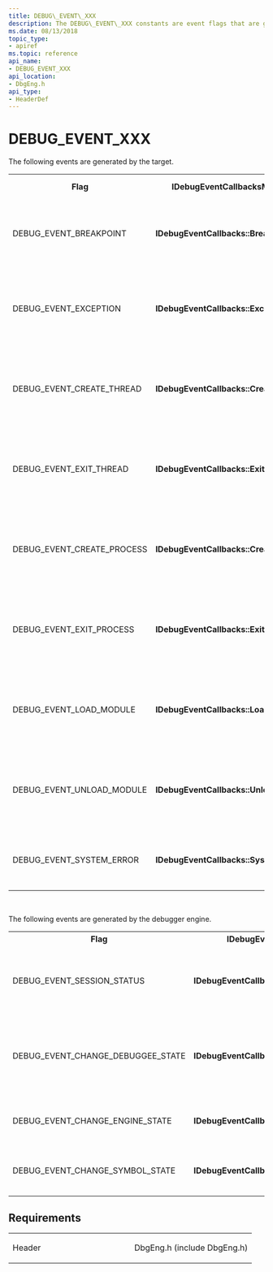 ```yaml
---
title: DEBUG\_EVENT\_XXX
description: The DEBUG\_EVENT\_XXX constants are event flags that are generated by the target. 
ms.date: 08/13/2018
topic_type:
- apiref
ms.topic: reference
api_name:
- DEBUG_EVENT_XXX
api_location:
- DbgEng.h
api_type:
- HeaderDef
---
```


# DEBUG\_EVENT\_XXX

The following events are generated by the target.

<table>
<tr>
<th>Flag</th>
<th>IDebugEventCallbacksMethod </th>
<th>Event Description</th>
</tr>
<tr>
<td>
<p>DEBUG_EVENT_BREAKPOINT</p>
</td>
<td>
<p><b>IDebugEventCallbacks::Breakpoint</b></p>
</td>
<td>
<p>A breakpoint exception occurred in the target.</p>
</td>
</tr>
<tr>
<td>
<p>DEBUG_EVENT_EXCEPTION</p>
</td>
<td>
<p><b>IDebugEventCallbacks::Exception</b></p>
</td>
<td>
<p>An exception debugging event occurred in the target.</p>
</td>
</tr>
<tr>
<td>
<p>DEBUG_EVENT_CREATE_THREAD</p>
</td>
<td>
<p><b>IDebugEventCallbacks::CreateThread</b></p>
</td>
<td>
<p>A create-thread debugging event occurred in the target.</p>
</td>
</tr>
<tr>
<td>
<p>DEBUG_EVENT_EXIT_THREAD</p>
</td>
<td>
<p><b>IDebugEventCallbacks::ExitThread</b></p>
</td>
<td>
<p>An exit-thread debugging event occurred in the target.</p>
</td>
</tr>
<tr>
<td>
<p>DEBUG_EVENT_CREATE_PROCESS</p>
</td>
<td>
<p><b>IDebugEventCallbacks::CreateProcess</b></p>
</td>
<td>
<p>A create-process debugging event occurred in the target.</p>
</td>
</tr>
<tr>
<td>
<p>DEBUG_EVENT_EXIT_PROCESS</p>
</td>
<td>
<p><b>IDebugEventCallbacks::ExitProcess</b></p>
</td>
<td>
<p>An exit-process debugging event occurred in the target.</p>
</td>
</tr>
<tr>
<td>
<p>DEBUG_EVENT_LOAD_MODULE</p>
</td>
<td>
<p><b>IDebugEventCallbacks::LoadModule</b></a></p>
</td>
<td>
<p>A module-load debugging event occurred in the target.</p>
</td>
</tr>
<tr>
<td>
<p>DEBUG_EVENT_UNLOAD_MODULE</p>
</td>
<td>
<p><b>IDebugEventCallbacks::UnloadModule</b></a></p>
</td>
<td>
<p>A module-unload debugging event occurred in the target.</p>
</td>
</tr>
<tr>
<td>
<p>DEBUG_EVENT_SYSTEM_ERROR</p>
</td>
<td>
<p><b>IDebugEventCallbacks::SystemError</b></a></p>
</td>
<td>
<p>A system error occurred in the target.</p>
</td>
</tr>
</table>
<p> </p>
<p>The following events are generated by the debugger engine.</p>
<table>
<tr>
<th>Flag</th>
<th>IDebugEventCallbacksMethod </th>
<th>Description</th>
</tr>
<tr>
<td>
<p>DEBUG_EVENT_SESSION_STATUS</p>
</td>
<td>
<p><b>IDebugEventCallbacks::SessionStatus</b></p>
</td>
<td>
<p>A change has occurred in the session status.</p>
</td>
</tr>
<tr>
<td>
<p>DEBUG_EVENT_CHANGE_DEBUGGEE_STATE</p>
</td>
<td>
<p><b>IDebugEventCallbacks::ChangeDebuggeeState</b></p>
</td>
<td>
<p>The engine has made or detected a change in the target status.</p>
</td>
</tr>
<tr>
<td>
<p>DEBUG_EVENT_CHANGE_ENGINE_STATE</p>
</td>
<td>
<p><b>IDebugEventCallbacks::ChangeEngineState</b></a></p>
</td>
<td>
<p>The engine state has changed.</p>
</td>
</tr>
<tr>
<td>
<p>DEBUG_EVENT_CHANGE_SYMBOL_STATE</p>
</td>
<td>
<p><b>IDebugEventCallbacks::ChangeSymbolState</b></a></p>
</td>
<td>
<p>The symbol state has changed.</p>
</td>
</tr>
</table>

## Requirements

<table>
<colgroup>
<col width="50%" />
<col width="50%" />
</colgroup>
<tbody>
<tr class="odd">
<td align="left"><p>Header</p></td>
<td align="left">DbgEng.h (include DbgEng.h)</td>
</tr>
</tbody>
</table>

 

 





